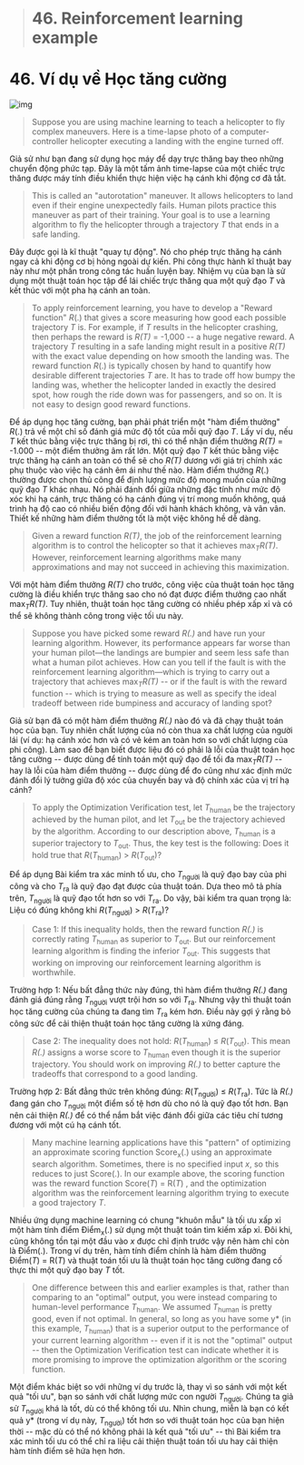 > # 46. Reinforcement learning example

# 46. Ví dụ về Học tăng cường

![img](../imgs/C46_01.png)

> Suppose you are using machine learning to teach a helicopter to fly complex maneuvers. Here is a time-lapse photo of a computer-controller helicopter executing a landing with the engine turned off.

Giả sử như bạn đang sử dụng học máy để dạy trực thăng bay theo những chuyển động phức tạp. Đây là một tấm ảnh time-lapse của một chiếc trực thăng được máy tính điều khiển thực hiện việc hạ cánh khi động cơ đã tắt.

> This is called an "autorotation" maneuver. It allows helicopters to land even if their engine unexpectedly fails. Human pilots practice this maneuver as part of their training. Your goal is to use a learning algorithm to fly the helicopter through a trajectory *T* that ends in a safe landing.

Đây được gọi là kĩ thuật "quay tự động". Nó cho phép trực thăng hạ cánh ngay cả khi động cơ bị hỏng ngoài dự kiến. Phi công thực hành kĩ thuật bay này như một phần trong công tác huấn luyện bay. Nhiệm vụ của bạn là sử dụng một thuật toán học tập để lái chiếc trực thăng qua một quỹ đạo *T* và kết thúc với một pha hạ cánh an toàn.

> To apply reinforcement learning, you have to develop a "Reward function" *R*(.) that gives a score measuring how good each possible trajectory *T* is. For example, if *T* results in the helicopter crashing, then perhaps the reward is *R(T)* = -1,000 -- a huge negative reward. A trajectory *T* resulting in a safe landing might result in a positive *R(T)* with the exact value depending on how smooth the landing was. The reward function *R*(.) is typically chosen by hand to quantify how desirable different trajectories *T* are. It has to trade off how bumpy the landing was, whether the helicopter landed in exactly the desired spot, how rough the ride down was for passengers, and so on. It is not easy to design good reward functions.

Để áp dụng học tăng cường, bạn phải phát triển một "hàm điểm thưởng" *R*(.) trả về một chỉ số đánh giá mức độ tốt của mỗi quỹ đạo *T*. Lấy ví dụ, nếu *T* kết thúc bằng việc trực thăng bị rơi, thì có thể nhận điểm thưởng *R(T)* = -1.000 -- một điểm thưởng âm rất lớn. Một quỹ đạo *T* kết thúc bằng việc trực thăng hạ cánh an toàn có thể sẽ cho *R(T)* dương với giá trị chính xác phụ thuộc vào việc hạ cánh êm ái như thế nào. Hàm điểm thưởng *R*(.) thường được chọn thủ công để định lượng mức độ mong muốn của những quỹ đạo *T* khác nhau. Nó phải đánh đổi giữa những đặc tính như mức độ xóc khi hạ cánh, trực thăng có hạ cánh đúng vị trí mong muốn không, quá trình hạ độ cao có nhiều biến động đối với hành khách không, và vân vân. Thiết kế những hàm điểm thưởng tốt là một việc không hề dễ dàng.

> Given a reward function *R(T)*, the job of the reinforcement learning algorithm is to control the helicopter so that it achieves max<sub>*T*</sub>*R(T)*. However, reinforcement learning algorithms make many approximations and may not succeed in achieving this maximization.

Với một hàm điểm thưởng *R(T)* cho trước, công việc của thuật toán học tăng cường là điều khiển trực thăng sao cho nó đạt được điểm thưởng cao nhất max<sub>*T*</sub>*R(T)*. Tuy nhiên, thuật toán học tăng cường có nhiều phép xấp xỉ và có thể sẽ không thành công trong việc tối ưu này.

> Suppose you have picked some reward *R(.)* and have run your learning algorithm. However, its performance appears far worse than your human pilot—the landings are bumpier and seem less safe than what a human pilot achieves. How can you tell if the fault is with the reinforcement learning algorithm—which is trying to carry out a trajectory that achieves max<sub>*T*</sub>*R(T)* -- or if the fault is with the reward function -- which is trying to measure as well as specify the ideal tradeoff between ride bumpiness and accuracy of landing spot?

Giả sử bạn đã có một hàm điểm thưởng *R(.)* nào đó và đã chạy thuật toán học của bạn. Tuy nhiên chất lượng của nó còn thua xa chất lượng của người lái (ví dụ: hạ cánh xóc hơn và có vẻ kém an toàn hơn so với chất lượng của phi công). Làm sao để bạn biết được liệu đó có phải là lỗi của thuật toán học tăng cường -- được dùng để tính toán một quỹ đạo để tối đa max<sub>*T*</sub>*R(T)* -- hay là lỗi của hàm điểm thưởng -- được dùng để đo cũng như xác định mức đánh đổi lý tưởng giữa độ xóc của chuyến bay và độ chính xác của vị trí hạ cánh?

> To apply the Optimization Verification test, let *T*<sub>human</sub> be the trajectory achieved by the human pilot, and let *T*<sub>out</sub> be the trajectory achieved by the algorithm. According to our description above, *T*<sub>human</sub> is a superior trajectory to *T*<sub>out</sub>. Thus, the key test is the following:
> Does it hold true that *R*(*T*<sub>human</sub>) > *R*(*T*<sub>out</sub>)?

Để áp dụng Bài kiểm tra xác minh tố ưu, cho *T*<sub>người</sub> là quỹ đạo bay của phi công và cho *T*<sub>ra</sub> là quỹ đạo đạt được của thuật toán. Dựa theo mô tả phía trên, *T*<sub>người</sub> là quỹ đạo tốt hơn so với *T*<sub>ra</sub>. Do vậy, bài kiểm tra quan trọng là:
Liệu có đúng không khi *R*(*T*<sub>người</sub>) > *R*(*T*<sub>ra</sub>)?

> Case 1: If this inequality holds, then the reward function *R(.)* is correctly rating *T*<sub>human</sub> as superior to *T*<sub>out</sub>. But our reinforcement learning algorithm is finding the inferior *T*<sub>out</sub>. This suggests that working on improving our reinforcement learning algorithm is worthwhile.

Trường hợp 1: Nếu bất đẳng thức này đúng, thì hàm điểm thưởng *R(.)* đang đánh giá đúng rằng *T*<sub>người</sub> vượt trội hơn so với *T*<sub>ra</sub>. Nhưng vậy thì thuật toán học tăng cường của chúng ta đang tìm *T*<sub>ra</sub> kém hơn. Điều này gợi ý rằng bỏ công sức để cải thiện thuật toán học tăng cường là xứng đáng.

> Case 2: The inequality does not hold: *R*(*T*<sub>human</sub>) ≤ *R*(*T*<sub>out</sub>). This mean *R(.)* assigns a worse score to *T*<sub>human</sub> even though it is the superior trajectory. You should work on improving *R(.)* to better capture the tradeoffs that correspond to a good landing.

Trường hợp 2: Bất đẳng thức trên không đúng: *R*(*T*<sub>người</sub>) ≤ *R*(*T*<sub>ra</sub>). Tức là *R(.)* đang gán cho *T*<sub>người</sub> một điểm số tệ hơn dù cho nó là quỹ đạo tốt hơn. Bạn nên cải thiện *R(.)* để có thể nắm bắt việc đánh đổi giữa các tiêu chí tương đương với một cú hạ cánh tốt.

> Many machine learning applications have this "pattern" of optimizing an approximate
> scoring function Score<sub>x</sub>(.) using an approximate search algorithm. Sometimes, there is no specified input *x*, so this reduces to just Score(.). In our example above, the scoring function was the reward function Score(*T*) = R(*T*) , and the optimization algorithm was the reinforcement learning algorithm trying to execute a good trajectory *T*.

Nhiều ứng dụng machine learning có chung "khuôn mẫu" là tối ưu xấp xỉ một hàm tính điểm Điểm<sub>x</sub>(.) sử dụng một thuật toán tìm kiếm xấp xỉ. Đôi khi, cũng không tồn tại một đầu vào *x* được chỉ định trước vậy nên hàm chỉ còn là Điểm(.). Trong ví dụ trên, hàm tính điểm chính là hàm điểm thưởng Điểm(*T*) = R(*T*) và thuật toán tối ưu là thuật toán học tăng cường đang cố thực thi một quỹ đạo bay *T* tốt.

> One difference between this and earlier examples is that, rather than comparing to an "optimal" output, you were instead comparing to human-level performance *T*<sub>human</sub>. We assumed *T*<sub>human</sub> is pretty good, even if not optimal. In general, so long as you have some y* (in this example, *T*<sub>human</sub>) that is a superior output to the performance of your current learning algorithm -- even if it is not the "optimal" output -- then the Optimization Verification test can indicate whether it is more promising to improve the optimization algorithm or the scoring function.

Một điểm khác biệt so với những ví dụ trước là, thay vì so sánh với một kết quả "tối ưu", bạn so sánh với chất lượng mức con người *T*<sub>người</sub>. Chúng ta giả sử *T*<sub>người</sub> khá là tốt, dù có thể không tối ưu. Nhìn chung, miễn là bạn có kết quả y* (trong ví dụ này, *T*<sub>người</sub>) tốt hơn so với thuật toán học của bạn hiện thời -- mặc dù có thể nó không phải là kết quả "tối ưu" -- thì Bài kiểm tra xác minh tối ưu có thể chỉ ra liệu cải thiện thuật toán tối ưu hay cải thiện hàm tính điểm sẽ hứa hẹn hơn.
